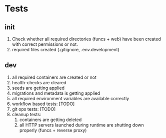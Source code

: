 # Tests

## init

1. Check whether all required directories (funcs + web) have been created with correct permissions or not.
2. required files created (.gitignore, .env.development)

## dev

1. all required containers are created or not
2. health-checks are cleared
3. seeds are getting applied
4. migrations and metadata is getting applied
5. all required environment variables are available correctly
6. workflow based tests: [TODO]
7. git ops tests: [TODO]
8. cleanup tests:
    1. containers are getting deleted
    2. all HTTP servers launched during runtime are shutting down properly (funcs + reverse proxy)